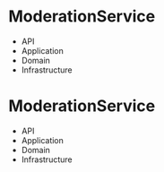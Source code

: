 # ModerationService

- API
- Application
- Domain
- Infrastructure
# ModerationService

- API
- Application
- Domain
- Infrastructure
